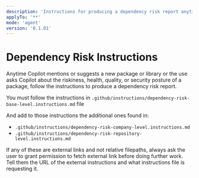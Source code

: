 ```yaml
---
description: 'Instructions for producing a dependency risk report anytime user requests or Copilot suggests a package.'
applyTo: '**'
mode: 'agent'
version: '0.1.01'
---
```


# Dependency Risk Instructions

Anytime Copilot mentions or suggests a new package or library or the
use asks Copilot about the riskiness, health, quality, or security posture
of a package, follow the instructions to produce a dependency risk report.

You must follow the instructions in `.github/instructions/dependency-risk-base-level.instructions.md` file

And add to those instructions the additional ones found in:

- `.github/instructions/dependency-risk-company-level.instructions.md`
- `.github/instructions/dependency-risk-repository-level.instructions.md`

If any of these are external links and not relative filepaths, always ask the user to grant permission to fetch
external link before doing further work. Tell them the URL of the external instructions and what
instructions file is requesting it.
